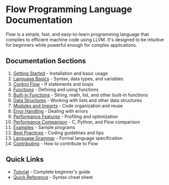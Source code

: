 # Flow Programming Language Documentation

Flow is a simple, fast, and easy-to-learn programming language that compiles to efficient machine code using LLVM. It's designed to be intuitive for beginners while powerful enough for complex applications.

## Documentation Sections

1. [Getting Started](getting-started.md) - Installation and basic usage
2. [Language Basics](language-basics.md) - Syntax, data types, and variables
3. [Control Flow](control-flow.md) - If statements and loops
4. [Functions](functions.md) - Defining and using functions
5. [Built-in Functions](built-in-functions.md) - String, math, list, and other built-in functions
6. [Data Structures](data-structures.md) - Working with lists and other data structures
7. [Modules and Imports](modules.md) - Code organization and reuse
8. [Error Handling](error-handling.md) - Dealing with errors
9. [Performance Features](performance.md) - Profiling and optimization
10. [Performance Comparison](performance-comparison.md) - C, Python, and Flow comparison
11. [Examples](examples.md) - Sample programs
12. [Best Practices](best-practices.md) - Coding guidelines and tips
13. [Language Grammar](grammar.md) - Formal language specification
14. [Contributing](contributing.md) - How to contribute to Flow

## Quick Links

- [Tutorial](tutorial.md) - Complete beginner's guide
- [Quick Reference](quick-reference.md) - Syntax cheat sheet